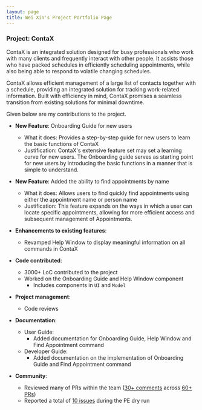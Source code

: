 ```yaml
---
layout: page
title: Wei Xin's Project Portfolio Page
---
```


### Project: ContaX

ContaX is an integrated solution designed for busy professionals who work with many clients and frequently interact with other people. It assists those who have packed schedules in efficiently scheduling appointments, while also being able to respond to volatile changing schedules. 
 
ContaX allows efficient management of a large list of contacts together with a schedule, providing an integrated solution for tracking work-related information. Built with efficiency in mind, ContaX promises a seamless transition from existing solutions for minimal downtime.

Given below are my contributions to the project.

* **New Feature**: Onboarding Guide for new users
  * What it does: Provides a step-by-step guide for new users to learn the basic functions of ContaX
  * Justification: ContaX's extensive feature set may set a learning curve for new users. The Onboarding guide serves as starting point for new users by introducing the basic functions in a manner that is simple to understand.

* **New Feature**: Added the ability to find appointments by name
  * What it does: Allows users to find quickly find appointments using either the appointment name or person name
  * Justification: This feature expands on the ways in which a user can locate specific appointments, allowing for more efficient access and subsequent management of Appointments.

* **Enhancements to existing features**:
  * Revamped Help Window to display meaningful information on all commands in ContaX

* **Code contributed**:
  * 3000+ LoC contributed to the project
  * Worked on the Onboarding Guide and Help Window component
    * Includes components in `UI` and `Model`

* **Project management**:
  * Code reviews
  
* **Documentation**:
  * User Guide:
    * Added documentation for Onboarding Guide, Help Window and Find Appointment command
  * Developer Guide:
    * Added documentation on the implementation of Onboarding Guide and Find Appointment command

* **Community**:
  * Reviewed many of PRs within the team ([30+ comments](https://nus-cs2103-ay2122s2.github.io/dashboards/contents/tp-comments.html) across [60+ PRs](https://github.com/AY2122S2-CS2103-W17-1/tp/pulls?q=is%3Apr++is%3Aclosed+reviewed-by%3Awei-xinn))
  * Reported a total of [10 issues](https://github.com/wei-xinn/ped/issues) during the PE dry run

